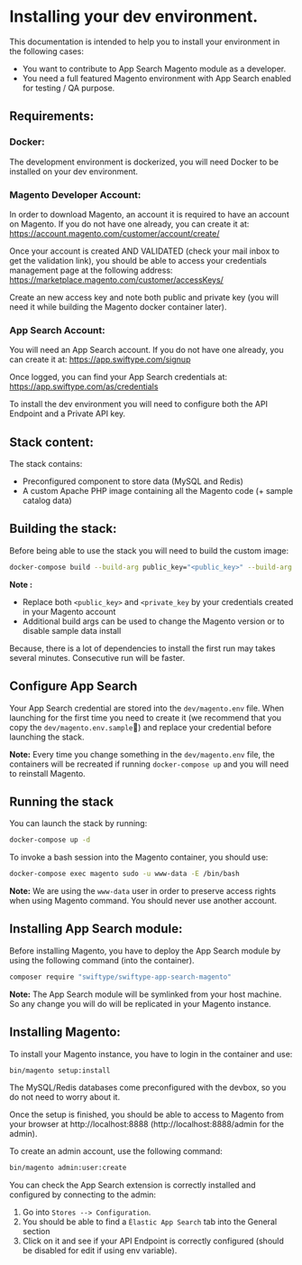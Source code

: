 # Installing your dev environment.

This documentation is intended to help you to install your environment in the following cases:
* You want to contribute to App Search Magento module as a developer.
* You need a full featured Magento environment with App Search enabled for testing / QA purpose.

## Requirements:

### Docker:

The development environment is dockerized, you will need Docker to be installed on your dev environment.

### Magento Developer Account:

In order to download Magento, an account it is required to have an account on Magento. If you do not have one already, you can create it at: https://account.magento.com/customer/account/create/

Once your account is created AND VALIDATED (check your mail inbox to get the validation link), you should be able to access your credentials management page at the following address: https://marketplace.magento.com/customer/accessKeys/

Create an new access key and note both public and private key (you will need it while building the Magento docker container later).

### App Search Account:

You will need an App Search account. If you do not have one already, you can create it at: https://app.swiftype.com/signup

Once logged, you can find your App Search credentials at: https://app.swiftype.com/as/credentials

To install the dev environment you will need to configure both the API Endpoint and a Private API key.

## Stack content:

The stack contains:
* Preconfigured component to store data (MySQL and Redis)
* A custom Apache PHP image containing all the Magento code (+ sample catalog data)

## Building the stack:

Before being able to use the stack you will need to build the custom image:

```bash
docker-compose build --build-arg public_key="<public_key>" --build-arg private_key="<private_key>"
```

**Note :**
* Replace both `<public_key>` and `<private_key` by your credentials created in your Magento account
* Additional build args can be used to change the Magento version or to disable sample data install

Because, there is a lot of dependencies to install the first run may takes several minutes. Consecutive run will be faster.

## Configure App Search

Your App Search credential are stored into the `dev/magento.env` file.
When launching for the first time you need to create it (we recommend that you copy the `dev/magento.env.sample`) and replace your credential before launching the stack.

**Note:** Every time you change something in the `dev/magento.env` file, the containers will be recreated if running `docker-compose up` and you will need to reinstall Magento.

## Running the stack

You can launch the stack by running:

```bash
docker-compose up -d
````

To invoke a bash session into the Magento container, you should use:

```bash
docker-compose exec magento sudo -u www-data -E /bin/bash
```

**Note:** We are using the `www-data` user in order to preserve access rights when using Magento command. You should never use another account.

## Installing App Search module:

Before installing Magento, you have to deploy the App Search module by using the following command (into the container).

```bash
composer require "swiftype/swiftype-app-search-magento"
```

**Note:** The App Search module will be symlinked from your host machine. So any change you will do will be replicated in your Magento instance.

## Installing Magento:

To install your Magento instance, you have to login in the container and use:

```bash
bin/magento setup:install
```

The MySQL/Redis databases come preconfigured with the devbox, so you do not need to worry about it.

Once the setup is finished, you should be able to access to Magento from your browser at http://localhost:8888 (http://localhost:8888/admin for the admin).

To create an admin account, use the following command:

```bash
bin/magento admin:user:create
```

You can check the App Search extension is correctly installed and configured by connecting to the admin:
1. Go into `Stores --> Configuration`.
2. You should be able to find a `Èlastic App Search` tab into the General section
3. Click on it and see if your API Endpoint is correctly configured (should be disabled for edit if using env variable).
